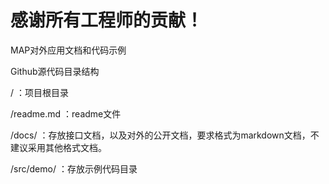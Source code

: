 感谢所有工程师的贡献！
=======

MAP对外应用文档和代码示例


Github源代码目录结构

/ ：项目根目录

/readme.md ：readme文件

/docs/ ：存放接口文档，以及对外的公开文档，要求格式为markdown文档，不建议采用其他格式文档。

/src/demo/ ：存放示例代码目录

